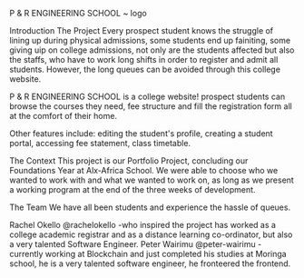 P & R ENGINEERING SCHOOL ~ 
logo

Introduction
The Project
Every prospect student knows the struggle of lining up during physical admissions, some students end up fainiting, some giving uip on college admissions, not only are the students affected but also the staffs, who have to work long shifts in order to register and admit all students. 
However, the long queues can be avoided through this college website.

P & R ENGINEERING SCHOOL is a college website! prospect students can browse the courses they need, fee structure and fill the registration form all at the comfort of their home.

Other features include: editing the student's profile, creating a student portal, accessing fee statement, class timetable.

The Context
This project is our Portfolio Project, concluding our Foundations Year at Alx-Africa School. We were able to choose who we wanted to work with and
 what we wanted to work on, as long as we present a working program at the end of the three weeks of development.

The Team
We have all been students and experience the hassle of queues.

Rachel Okello @rachelokello -who inspired the project has worked as a college academic registrar and as a distance learning co-ordinator, but also a very talented Software Engineer.
Peter Wairimu @peter-wairimu - currently working at Blockchain and just completed his studies at Moringa school,  he is a very talented software engineer, he fronteered the frontend.
